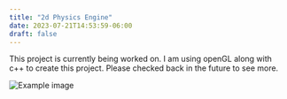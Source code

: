 ```yaml
---
title: "2d Physics Engine"
date: 2023-07-21T14:53:59-06:00
draft: false
---
```


This project is currently being worked on. I am using openGL along with c++ to create this project. Please checked back in the future to see more.


![Example image](/photos/Rockies_in_the_morning.jpg)
